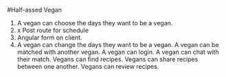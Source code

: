 #Half-assed Vegan
1. A vegan can choose the days they want to be a vegan.
2. x Post route for schedule 
2. Angular form on client.
1. A vegan can change the days they want to be a vegan.
A vegan can be matched with another vegan.
A vegan can login. 
A vegan can chat with their match.
Vegans can find recipes.
Vegans can share recipes between one another.
Vegans can review recipes.